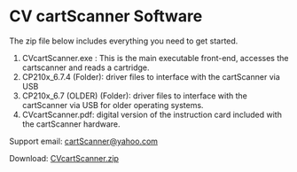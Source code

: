 # CV cartScanner Software
The zip file below includes everything you need to get started.

1.  CVcartScanner.exe : This is the main executable front-end, accesses the cartscanner and reads a cartridge.
2.  CP210x_6.7.4 (Folder): driver files to interface with the cartScanner via USB
3.  CP210x_6.7 (OLDER) (Folder): driver files to interface with the cartScanner via USB for older operating systems.
4.  CVcartScanner.pdf: digital version of the instruction card included with the cartScanner hardware.

Support email: cartScanner@yahoo.com

Download: [CVcartScanner.zip](https://github.com/CVcartScanner/ScannerSoftware/raw/9686268a82d8ee7e35341bcd766d1651e5c3295d/CVcartScanner.zip)
